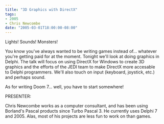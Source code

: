 ```yaml
---
title: "3D Graphics with DirectX"
tags:
- 2005
- Chris Newcombe
date: "2005-03-01T18:00:00-08:00"
---
```

Lights! Sounds! Monsters!

You know you've always wanted to be writing games instead of... whatever you're getting paid for at the moment.  Tonight we'll look at doing graphics in Delphi. The talk will focus on using DirectX for Windows to create 3D graphics and the efforts of the JEDI team to make DirectX more accesable to Delphi programmers. We'll also touch on input (keyboard, joystick, etc.) and perhaps sound.

As for writing Doom 7...  well, you have to start somewhere!

PRESENTER:

Chris Newcombe works as a computer consultant, and has been using Borland's Pascal products since Turbo Pascal 3. He currently uses Delphi 7 and 2005.  Alas, most of his projects are less fun to work on than games.
